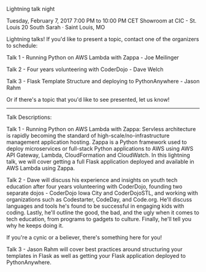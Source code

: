 Lightning talk night

Tuesday, February 7, 2017
7:00 PM to 10:00 PM
CET Showroom at CIC - St. Louis
20 South Sarah · Saint Louis, MO

Lightning talks! If you'd like to present a topic, contact one of the organizers to schedule:

Talk 1 - Running Python on AWS Lambda with Zappa - Joe Meilinger

Talk 2 - Four years volunteering with CoderDojo - Dave Welch

Talk 3 - Flask Template Structure and deploying to PythonAnywhere - Jason Rahm

Or if there's a topic that you'd like to see presented, let us know!

___________________________________________________________________

Talk Descriptions:

Talk 1 - Running Python on AWS Lambda with Zappa:
Servless architecture is rapidly becoming the standard of high-scale/no-infrastructure management application hosting. Zappa is a Python framework used to deploy microservices or full-stack Python applications to AWS using AWS API Gateway, Lambda, CloudFormation and CloudWatch. In this lightning talk, we will cover getting a full Flask application deployed and available in AWS Lambda using Zappa.

Talk 2 - Dave will discuss his experience and insights on youth tech education after four years volunteering with CoderDojo, founding two separate dojos - CoderDojo Iowa City and CoderDojoSTL, and working with organizations such as Codestarter, CodeDay, and Code.org. He'll discuss languages and tools he's found to be successful in engaging kids with coding. Lastly, he'll outline the good, the bad, and the ugly when it comes to tech education, from programs to gadgets to culture. Finally, he'll tell you why he keeps doing it.

If you're a cynic or a believer, there's something here for you!

Talk 3 - Jason Rahm will cover best practices around structuring your templates in Flask as well as getting your Flask application deployed to PythonAnywhere.

